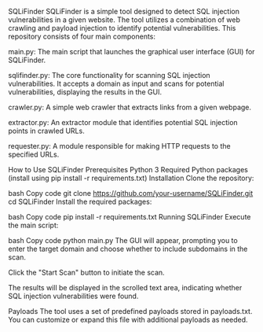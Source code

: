 SQLiFinder
SQLiFinder is a simple tool designed to detect SQL injection vulnerabilities in a given website. The tool utilizes a combination of web crawling and payload injection to identify potential vulnerabilities. This repository consists of four main components:

main.py: The main script that launches the graphical user interface (GUI) for SQLiFinder.

sqlifinder.py: The core functionality for scanning SQL injection vulnerabilities. It accepts a domain as input and scans for potential vulnerabilities, displaying the results in the GUI.

crawler.py: A simple web crawler that extracts links from a given webpage.

extractor.py: An extractor module that identifies potential SQL injection points in crawled URLs.

requester.py: A module responsible for making HTTP requests to the specified URLs.

How to Use SQLiFinder
Prerequisites
Python 3
Required Python packages (install using pip install -r requirements.txt)
Installation
Clone the repository:

bash
Copy code
git clone https://github.com/your-username/SQLiFinder.git
cd SQLiFinder
Install the required packages:

bash
Copy code
pip install -r requirements.txt
Running SQLiFinder
Execute the main script:

bash
Copy code
python main.py
The GUI will appear, prompting you to enter the target domain and choose whether to include subdomains in the scan.

Click the "Start Scan" button to initiate the scan.

The results will be displayed in the scrolled text area, indicating whether SQL injection vulnerabilities were found.

Payloads
The tool uses a set of predefined payloads stored in payloads.txt. You can customize or expand this file with additional payloads as needed.
